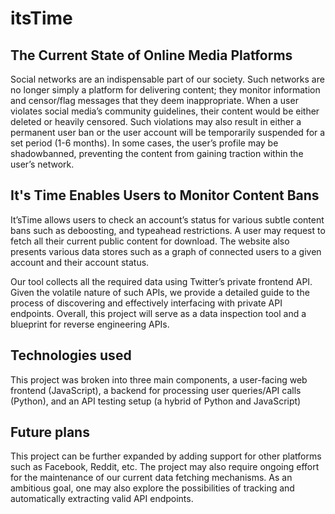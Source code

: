 # itsTime

## The Current State of Online Media Platforms

Social networks are an indispensable part of our society. Such networks are no longer simply a platform for delivering content; they monitor information and censor/flag messages that they deem inappropriate. When a user violates social media’s community guidelines, their content would be either deleted or heavily censored. Such violations may also result in either a permanent user ban or the user account will be temporarily suspended for a set period (1-6 months). In some cases, the user’s profile may be shadowbanned, preventing the content from gaining traction within the user’s network. 

## It's Time Enables Users to Monitor Content Bans

It’sTime allows users to check an account’s status for various subtle content bans such as deboosting, and typeahead restrictions. A user may request to fetch all their current public content for download. The website also presents various data stores such as a graph of connected users to a given account and their account status. 

Our tool collects all the required data using Twitter’s private frontend API. Given the volatile nature of such APIs, we provide a detailed guide to the process of discovering and effectively interfacing with private API endpoints. Overall, this project will serve as a data inspection tool and a blueprint for reverse engineering APIs. 

## Technologies used

This project was broken into three main components, a user-facing web frontend (JavaScript), a backend for processing user queries/API calls (Python), and an API testing setup (a hybrid of Python and JavaScript) 

## Future plans

This project can be further expanded by adding support for other platforms such as Facebook, Reddit, etc. The project may also require ongoing effort for the maintenance of our current data fetching mechanisms. As an ambitious goal, one may also explore the possibilities of tracking and automatically extracting valid API endpoints. 
